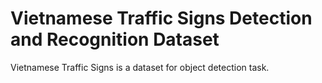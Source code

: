 # Vietnamese Traffic Signs Detection and Recognition Dataset

Vietnamese Traffic Signs is a dataset for object detection task.